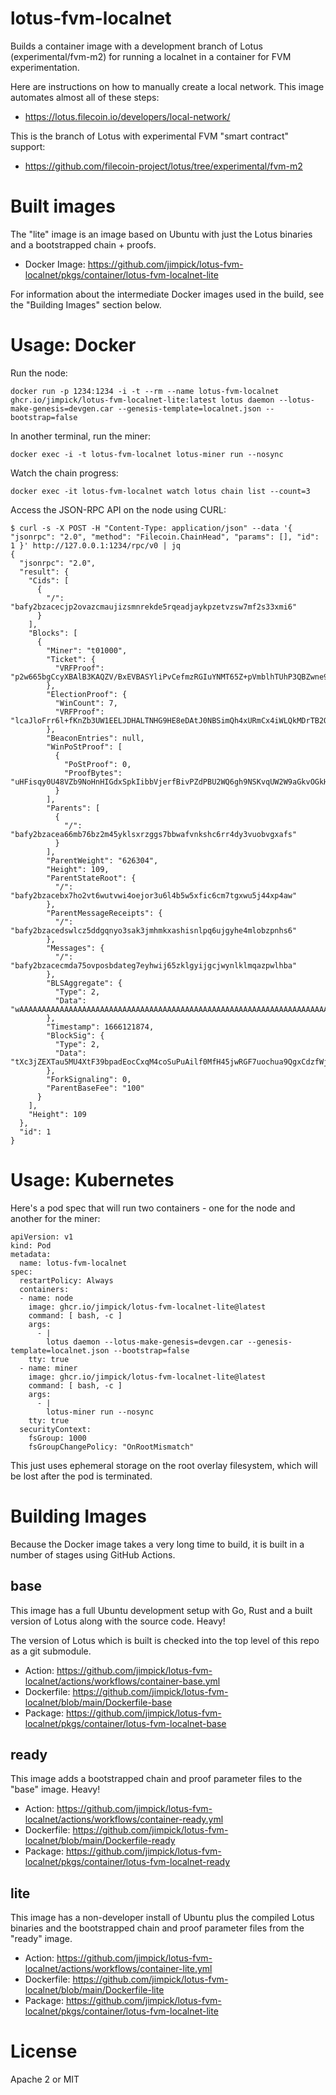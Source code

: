 lotus-fvm-localnet
===

Builds a container image with a development branch of Lotus (experimental/fvm-m2)
for running a localnet in a container for FVM experimentation.

Here are instructions on how to manually create a local network. This image
automates almost all of these steps:

* https://lotus.filecoin.io/developers/local-network/

This is the branch of Lotus with experimental FVM "smart contract" support:

* https://github.com/filecoin-project/lotus/tree/experimental/fvm-m2

# Built images

The "lite" image is an image based on Ubuntu with just the Lotus binaries
and a bootstrapped chain + proofs.

* Docker Image: https://github.com/jimpick/lotus-fvm-localnet/pkgs/container/lotus-fvm-localnet-lite

For information about the intermediate Docker images used in the build, see
the "Building Images" section below.

# Usage: Docker

Run the node:

```
docker run -p 1234:1234 -i -t --rm --name lotus-fvm-localnet ghcr.io/jimpick/lotus-fvm-localnet-lite:latest lotus daemon --lotus-make-genesis=devgen.car --genesis-template=localnet.json --bootstrap=false
```

In another terminal, run the miner:

```
docker exec -i -t lotus-fvm-localnet lotus-miner run --nosync
```

Watch the chain progress:

```
docker exec -it lotus-fvm-localnet watch lotus chain list --count=3
```

Access the JSON-RPC API on the node using CURL:

```
$ curl -s -X POST -H "Content-Type: application/json" --data '{ "jsonrpc": "2.0", "method": "Filecoin.ChainHead", "params": [], "id": 1 }' http://127.0.0.1:1234/rpc/v0 | jq
{
  "jsonrpc": "2.0",
  "result": {
    "Cids": [
      {
        "/": "bafy2bzacecjp2ovazcmaujizsmnrekde5rqeadjaykpzetvzsw7mf2s33xmi6"
      }
    ],
    "Blocks": [
      {
        "Miner": "t01000",
        "Ticket": {
          "VRFProof": "p2w665bgCcyXBAlB3KAQZV/BxEVBASYliPvCefmzRGIuYNMT65Z+pVmblhTUhP3QBZwne9sJAUZ7g955ATwHo8cpC3rgmej0vz9iCfqv+vpIinZklywRh3nBJ40xz9Rl"
        },
        "ElectionProof": {
          "WinCount": 7,
          "VRFProof": "lcaJloFrr6l+fKnZb3UW1EELJDHALTNHG9HE8eDAtJ0NBSimQh4xURmCx4iWLQkMDrTB2O+l++dcxgASxlM9lZnD+f1CkzcJ5KEWgPZYRwh3dmoRs9DAwsZXV1/T5tOh"
        },
        "BeaconEntries": null,
        "WinPoStProof": [
          {
            "PoStProof": 0,
            "ProofBytes": "uHFisqy0U48VZb9NoHnHIGdxSpkIibbVjerfBivPZdPBU2WQ6gh9NSKvqUW2W9aGkvOGkH5HPFZZ9jh8ZXJtf6Ubbmj+WGK16VShSXuCUGd6ysLgoKni+z1dcj5Q9X7ZCbh7SqON2yT8sMw8c3uqhka50zdb7fZZ+eaMb3SKHJpKSiLL2+Mzwc1L44P4yjdlpErxnTePte86rt97+ShWUtcyySph0heGbQk4gt/QMcAyAHF1qEhLcacLrxDEYg80"
          }
        ],
        "Parents": [
          {
            "/": "bafy2bzacea66mb76bz2m45yklsxrzggs7bbwafvnkshc6rr4dy3vuobvgxafs"
          }
        ],
        "ParentWeight": "626304",
        "Height": 109,
        "ParentStateRoot": {
          "/": "bafy2bzacebx7ho2vt6wutvwi4oejor3u6l4b5w5xfic6cm7tgxwu5j44xp4aw"
        },
        "ParentMessageReceipts": {
          "/": "bafy2bzacedswlcz5ddgqnyo3sak3jmhmkxashisnlpq6ujgyhe4mlobzpnhs6"
        },
        "Messages": {
          "/": "bafy2bzacecmda75ovposbdateg7eyhwij65zklgyijgcjwynlklmqazpwlhba"
        },
        "BLSAggregate": {
          "Type": 2,
          "Data": "wAAAAAAAAAAAAAAAAAAAAAAAAAAAAAAAAAAAAAAAAAAAAAAAAAAAAAAAAAAAAAAAAAAAAAAAAAAAAAAAAAAAAAAAAAAAAAAAAAAAAAAAAAAAAAAAAAAAAAAAAAAAAAAA"
        },
        "Timestamp": 1666121874,
        "BlockSig": {
          "Type": 2,
          "Data": "tXc3jZEXTau5MU4XtF39bpadEocCxqM4coSuPuAilf0MfH45jwRGF7uochua9QgxCdzfWjVqBlb4Oi7QeBQZFO6YNrVDG1AyNa2oP7jU8vvFTkEHFgq1gnc28ReSttXz"
        },
        "ForkSignaling": 0,
        "ParentBaseFee": "100"
      }
    ],
    "Height": 109
  },
  "id": 1
}
```

# Usage: Kubernetes

Here's a pod spec that will run two containers - one for the node and another for the miner:

```
apiVersion: v1
kind: Pod
metadata:
  name: lotus-fvm-localnet
spec:
  restartPolicy: Always
  containers:
  - name: node
    image: ghcr.io/jimpick/lotus-fvm-localnet-lite@latest
    command: [ bash, -c ]
    args:
      - |
        lotus daemon --lotus-make-genesis=devgen.car --genesis-template=localnet.json --bootstrap=false
    tty: true
  - name: miner
    image: ghcr.io/jimpick/lotus-fvm-localnet-lite@latest
    command: [ bash, -c ]
    args:
      - |
        lotus-miner run --nosync
    tty: true
  securityContext:
    fsGroup: 1000
    fsGroupChangePolicy: "OnRootMismatch"
```

This just uses ephemeral storage on the root overlay filesystem, which will be lost after
the pod is terminated.


# Building Images

Because the Docker image takes a very long time to build, it is built in
a number of stages using GitHub Actions.

## base

This image has a full Ubuntu development setup with Go, Rust and a built version of Lotus
along with the source code. Heavy!

The version of Lotus which is built is checked into the top level of this repo as a git submodule.

* Action: https://github.com/jimpick/lotus-fvm-localnet/actions/workflows/container-base.yml
* Dockerfile: https://github.com/jimpick/lotus-fvm-localnet/blob/main/Dockerfile-base
* Package: https://github.com/jimpick/lotus-fvm-localnet/pkgs/container/lotus-fvm-localnet-base

## ready

This image adds a bootstrapped chain and proof parameter files to the "base" image. Heavy!

* Action: https://github.com/jimpick/lotus-fvm-localnet/actions/workflows/container-ready.yml
* Dockerfile: https://github.com/jimpick/lotus-fvm-localnet/blob/main/Dockerfile-ready
* Package: https://github.com/jimpick/lotus-fvm-localnet/pkgs/container/lotus-fvm-localnet-ready

## lite

This image has a non-developer install of Ubuntu plus the compiled Lotus binaries
and the bootstrapped chain and proof parameter files from the "ready" image.

* Action: https://github.com/jimpick/lotus-fvm-localnet/actions/workflows/container-lite.yml
* Dockerfile: https://github.com/jimpick/lotus-fvm-localnet/blob/main/Dockerfile-lite
* Package: https://github.com/jimpick/lotus-fvm-localnet/pkgs/container/lotus-fvm-localnet-lite

# License

Apache 2 or MIT
